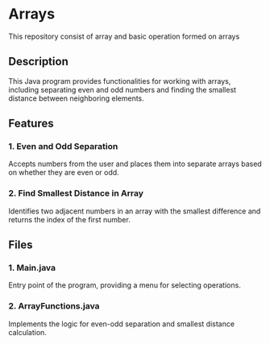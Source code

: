 # Arrays
This repository consist of array and basic operation formed on arrays

## Description

This Java program provides functionalities for working with arrays, including separating even and odd numbers and finding the smallest distance between neighboring elements.

## Features

### 1. Even and Odd Separation

Accepts numbers from the user and places them into separate arrays based on whether they are even or odd.

### 2. Find Smallest Distance in Array

Identifies two adjacent numbers in an array with the smallest difference and returns the index of the first number.

## Files

### 1. Main.java

Entry point of the program, providing a menu for selecting operations.

### 2. ArrayFunctions.java

Implements the logic for even-odd separation and smallest distance calculation.
